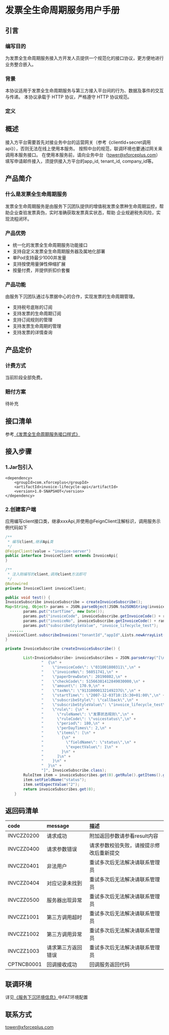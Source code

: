# 发票全生命周期服务用户手册

## 引言

### 编写目的

为发票全生命周期服务接入方开发人员提供一个规范化的接口协议，更方便地进行业务整合嵌入。

### 背景

本协议适用于发票全生命周期服务与第三方接入平台间的行为、数据及事件的交互与传递。 本协议承载于 HTTP 协议，严格遵守 HTTP 协议规范。
### 定义

## 概述

接入方平台需要首先对接业务中台的运营网关（参考《clientId+secret调用api》），否则无法在线上使用本服务。
按照中台的规范，联调环境也要通过网关来调用本服务接口。
在使用本服务前，请向业务中台（tower@xforceplus.com）填写申请邮件接入，须提供接入方平台的app_id, tenant_id, company_id等。

## 产品简介 

### 什么是发票全生命周期服务

发票全生命周期服务是由服务下沉团队提供的增值税发票全票种生命周期监控，帮助企业查验发票真伪，实时准确获取发票真实状态，帮助
企业规避税务风险，实现流程闭环。


### 产品优势

+ 统一化的发票全生命周期服务功能接口
+ 支持自定义发票全生命周期服务器及属地化部署
+ 单Pod支持最少1000并发量
+ 支持按使用量弹性伸缩扩展
+ 按量付费，并提供折扣价套餐

### 产品功能

由服务下沉团队通过与票据中心的合作，实现发票的生命周期管理。

+ 支持税号底账的订阅
+ 支持发票的生命周期订阅
+ 支持订阅规则的管理
+ 支持发票生命周期的管理
+ 支持发票的详情查询

## 产品定价

### 计费方式

当前阶段全部免费。

### 赔付方案

待补充

## 接口清单

参考[《发票全生命周期服务接口样式》](/docs/发票全生命周期服务/发票全生命周期服务接口样式.md)

## 接入步骤
### 1.Jar包引入

<!--pom-->
```pom
<dependency>
    <groupId>com.xforceplus</groupId>
    <artifactId>invoice-lifecycle-api</artifactId>
    <version>1.0-SNAPSHOT</version>
</dependency>
```

### 2.创建客户端
应用编写client接口类，继承xxxApi,并使用@FeignClient注解标识，调用服务示例代码如下

<!--java-->
```java
/**
 * 编写client,继承Api类
 */
@FeignClient(value = "invoice-server")
public interface InvoiceClient extends InvoiceApi{
}

/**
 * 注入刚编写的client,调用client方法即可
 */
@Autowired
private InvoiceClient invoiceClient;

public void test() {
InvoiceSubscribe invoiceSubscribe = createInvoiceSubscribe();  
Map<String, Object> params = JSON.parseObject(JSON.toJSONString(invoiceSubscribe));
        params.put("startTime", new Date());
        params.put("invoiceCode", invoiceSubscribe.getInvoiceCode() + random.nextInt(100));
        params.put("invoiceNo", invoiceSubscribe.getInvoiceCode() + random.nextInt(100));
        params.put("subscribeStyleValue", "invoice_lifecycle_test");
  ......
 invoiceClient.subscribeInvoices("tenantId","appId",Lists.newArrayList(params));
}

private InvoiceSubscribe createInvoiceSubscribe() {

        List<InvoiceSubscribe> invoiceSubscribes = JSON.parseArray("[\n" +
                "  {\n" +
                "    \"invoiceCode\": \"031001800311\",\n" +
                "    \"invoiceNo\": 56051741,\n" +
                "    \"paperDrewDate\": 20190802,\n" +
                "    \"checkCode\": 51566381412849030000,\n" +
                "    \"amount\": 170.9,\n" +
                "    \"taxNo\": \"91310000132149237G\",\n" +
                "    \"startTime\": \"2007-12-03T10:15:30+01:00\",\n" +
                "    \"subscribeStyle\": \"callback\",\n" +
                "    \"subscribeStyleValue\": \"invoice_lifecycle_test\",\n" +
                "    \"rule\": {\n" +
                "      \"ruleName\": \"发票状态规则\",\n" +
                "      \"ruleCode\": \"voicestatus\",\n" +
                "      \"period\": 180,\n" +
                "      \"perDayTimes\": 2,\n" +
                "      \"items\": [\n" +
                "        {\n" +
                "          \"fieldName\": \"status\",\n" +
                "          \"expectValue\": 1\n" +
                "        }\n" +
                "      ]\n" +
                "    }\n" +
                "  }\n" +
                "]", InvoiceSubscribe.class);
        RuleItem item = invoiceSubscribes.get(0).getRule().getItems().get(0);
        item.setFieldName("status");
        item.setExpectValue("2");
        return invoiceSubscribes.get(0);
    }
```

## 返回码清单
|  code  | message | 描述 | 
|  :----  | :----  |:----|
| INVCZZ0200 | 请求成功 | 附加返回参数请参看result内容 |
| INVCZZ0400 | 请求参数错误 | 请求参数校验失败，请按提示修改后重新提交 |
| INVCZZ0401 | 非法用户 | 重试多次后无法解决请联系管理员 |
| INVCZZ0404 | 对应记录未找到 | 重试多次后无法解决请联系管理员 |
| INVCZZ0500 | 服务器出现异常 | 重试多次后无法解决请联系管理员 |
| INVCZZ1001 | 第三方调用超时 | 重试多次后无法解决请联系管理员 |
| INVCZZ1002 | 第三方调用异常 | 重试多次后无法解决请联系管理员 |
| INVCZZ1003 | 请求第三方返回错误 | 重试多次后无法解决请联系管理员 |
| CPTNCB0001 | 回调接收成功 | 回调服务返回代码 |


## 联调环境

详见[《服务下沉环境信息》](https://wiki.xforceplus.com/pages/viewpage.action?pageId=30025683)中FAT环境配置

## 联系方式
tower@xforceplus.com